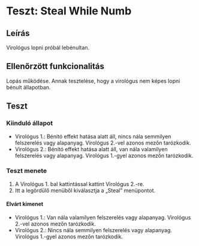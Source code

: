 # Teszt: Steal While Numb

## Leírás

Virológus lopni próbál lebénultan.

## Ellenőrzött funkcionalitás

Lopás működése. Annak tesztelése, hogy a virológus nem képes lopni bénult állapotban.

## Teszt

### Kiinduló állapot

- Virológus 1.: Bénító effekt hatása alatt áll, nincs nála semmilyen felszerelés vagy alapanyag. Virológus 2.-vel azonos mezőn tarózkodik.
- Virológus 2.: Bénító effekt hatása alatt áll, van nála valamilyen felszerelés vagy alapanyag. Virológus 1.-gyel azonos mezőn tarózkodik.

### Teszt menete

1. A Virológus 1. bal kattintással kattint Virológus 2.-re.
2. Itt a legördülő menüből kiválasztja a „Steal” menüpontot.

#### Elvárt kimenet

- Virológus 1.: Van nála valamilyen felszerelés vagy alapanyag. Virológus 2.-vel azonos mezőn tarózkodik.
- Virológus 2.: Nincs nála semmilyen felszerelés vagy alapanyag. Virológus 1.-gyel azonos mezőn tarózkodik.
